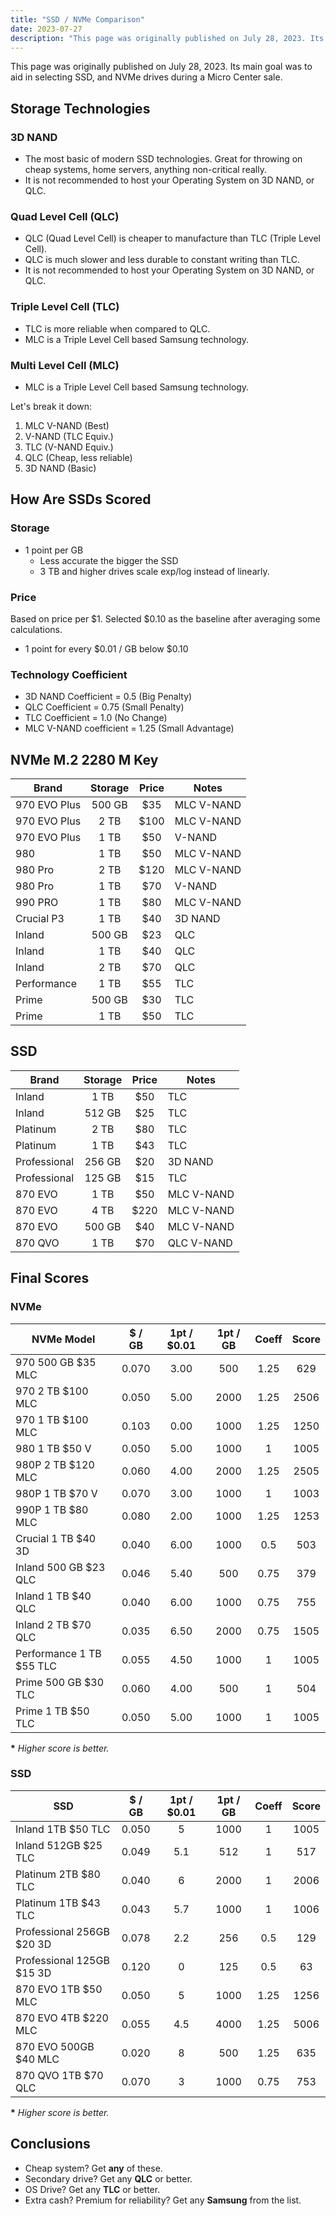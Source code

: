 ```yaml
---
title: "SSD / NVMe Comparison"
date: 2023-07-27
description: "This page was originally published on July 28, 2023. Its main goal was to aid in selecting SSD, and NVMe drives during a Micro Center sale."
---
```


This page was originally published on July 28, 2023. Its main goal was to aid in selecting SSD, and NVMe drives during a Micro Center sale.

## Storage Technologies

### 3D NAND

- The most basic of modern SSD technologies. Great for throwing on cheap systems, home servers, anything non-critical really.
- It is not recommended to host your Operating System on 3D NAND, or QLC.

### Quad Level Cell (QLC)

- QLC (Quad Level Cell) is cheaper to manufacture than TLC (Triple Level Cell).
- QLC is much slower and less durable to constant writing than TLC.
- It is not recommended to host your Operating System on 3D NAND, or QLC.

### Triple Level Cell (TLC)

- TLC is more reliable when compared to QLC.
- MLC is a Triple Level Cell based Samsung technology.

### Multi Level Cell (MLC)

- MLC is a Triple Level Cell based Samsung technology.

Let's break it down:

1. MLC V-NAND (Best)
2. V-NAND (TLC Equiv.)
3. TLC (V-NAND Equiv.)
4. QLC (Cheap, less reliable)
5. 3D NAND (Basic)

## How Are SSDs Scored

### Storage

- 1 point per GB
  - Less accurate the bigger the SSD
  - 3 TB and higher drives scale exp/log instead of linearly.

### Price

Based on price per $1. Selected $0.10 as the baseline after averaging some calculations.

- 1 point for every $0.01 / GB below $0.10

### Technology Coefficient

- 3D NAND Coefficient = 0.5 (Big Penalty)
- QLC Coefficient = 0.75 (Small Penalty)
- TLC Coefficient = 1.0 (No Change)
- MLC V-NAND coefficient = 1.25 (Small Advantage)

## NVMe M.2 2280 M Key

| Brand        | Storage | Price | Notes      |
| ------------ | :-----: | :---: | ---------- |
| 970 EVO Plus | 500 GB  |  $35  | MLC V-NAND |
| 970 EVO Plus |  2 TB   | $100  | MLC V-NAND |
| 970 EVO Plus |  1 TB   |  $50  | V-NAND     |
| 980          |  1 TB   |  $50  | MLC V-NAND |
| 980 Pro      |  2 TB   | $120  | MLC V-NAND |
| 980 Pro      |  1 TB   |  $70  | V-NAND     |
| 990 PRO      |  1 TB   |  $80  | MLC V-NAND |
| Crucial P3   |  1 TB   |  $40  | 3D NAND    |
| Inland       | 500 GB  |  $23  | QLC        |
| Inland       |  1 TB   |  $40  | QLC        |
| Inland       |  2 TB   |  $70  | QLC        |
| Performance  |  1 TB   |  $55  | TLC        |
| Prime        | 500 GB  |  $30  | TLC        |
| Prime        |  1 TB   |  $50  | TLC        |

## SSD

| Brand        | Storage | Price | Notes      |
| ------------ | :-----: | :---: | ---------- |
| Inland       |  1 TB   |  $50  | TLC        |
| Inland       | 512 GB  |  $25  | TLC        |
| Platinum     |  2 TB   |  $80  | TLC        |
| Platinum     |  1 TB   |  $43  | TLC        |
| Professional | 256 GB  |  $20  | 3D NAND    |
| Professional | 125 GB  |  $15  | TLC        |
| 870 EVO      |  1 TB   |  $50  | MLC V-NAND |
| 870 EVO      |  4 TB   | $220  | MLC V-NAND |
| 870 EVO      | 500 GB  |  $40  | MLC V-NAND |
| 870 QVO      |  1 TB   |  $70  | QLC V-NAND |

## Final Scores

### NVMe

| NVMe Model               | $ / GB | 1pt / $0.01 | 1pt / GB | Coeff | Score |
| ------------------------ | :----: | :---------: | :------: | :---: | :---: |
| 970 500 GB $35 MLC       | 0.070  |    3.00     |   500    | 1.25  |  629  |
| 970 2 TB $100 MLC        | 0.050  |    5.00     |   2000   | 1.25  | 2506  |
| 970 1 TB $100 MLC        | 0.103  |    0.00     |   1000   | 1.25  | 1250  |
| 980 1 TB $50 V           | 0.050  |    5.00     |   1000   |   1   | 1005  |
| 980P 2 TB $120 MLC       | 0.060  |    4.00     |   2000   | 1.25  | 2505  |
| 980P 1 TB $70 V          | 0.070  |    3.00     |   1000   |   1   | 1003  |
| 990P 1 TB $80 MLC        | 0.080  |    2.00     |   1000   | 1.25  | 1253  |
| Crucial 1 TB $40 3D      | 0.040  |    6.00     |   1000   |  0.5  |  503  |
| Inland 500 GB $23 QLC    | 0.046  |    5.40     |   500    | 0.75  |  379  |
| Inland 1 TB $40 QLC      | 0.040  |    6.00     |   1000   | 0.75  |  755  |
| Inland 2 TB $70 QLC      | 0.035  |    6.50     |   2000   | 0.75  | 1505  |
| Performance 1 TB $55 TLC | 0.055  |    4.50     |   1000   |   1   | 1005  |
| Prime 500 GB $30 TLC     | 0.060  |    4.00     |   500    |   1   |  504  |
| Prime 1 TB $50 TLC       | 0.050  |    5.00     |   1000   |   1   | 1005  |

**\*** _Higher score is better._

### SSD

| SSD                       | $ / GB | 1pt / $0.01 | 1pt / GB | Coeff | Score |
| ------------------------- | :----: | :---------: | :------: | :---: | :---: |
| Inland 1TB $50 TLC        | 0.050  |      5      |   1000   |   1   | 1005  |
| Inland 512GB $25 TLC      | 0.049  |     5.1     |   512    |   1   |  517  |
| Platinum 2TB $80 TLC      | 0.040  |      6      |   2000   |   1   | 2006  |
| Platinum 1TB $43 TLC      | 0.043  |     5.7     |   1000   |   1   | 1006  |
| Professional 256GB $20 3D | 0.078  |     2.2     |   256    |  0.5  |  129  |
| Professional 125GB $15 3D | 0.120  |      0      |   125    |  0.5  |  63   |
| 870 EVO 1TB $50 MLC       | 0.050  |      5      |   1000   | 1.25  | 1256  |
| 870 EVO 4TB $220 MLC      | 0.055  |     4.5     |   4000   | 1.25  | 5006  |
| 870 EVO 500GB $40 MLC     | 0.020  |      8      |   500    | 1.25  |  635  |
| 870 QVO 1TB $70 QLC       | 0.070  |      3      |   1000   | 0.75  |  753  |

**\*** _Higher score is better._

## Conclusions

- Cheap system? Get **any** of these.
- Secondary drive? Get any **QLC** or better.
- OS Drive? Get any **TLC** or better.
- Extra cash? Premium for reliability? Get any **Samsung** from the list.
